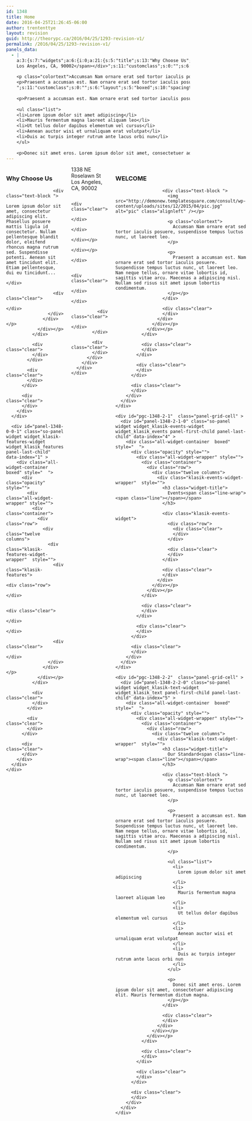 ```yaml
---
id: 1348
title: Home
date: 2016-04-25T21:26:45-06:00
author: trententtye
layout: revision
guid: http://theorypc.ca/2016/04/25/1293-revision-v1/
permalink: /2016/04/25/1293-revision-v1/
panels_data:
  - |
    a:3:{s:7:"widgets";a:6:{i:0;a:21:{s:5:"title";s:13:"Why Choose Us";s:8:"subtitle";s:0:"";s:4:"text";s:267:"Lorem ipsum dolor sit amet, consectetur adipiscing elit. Phasellus posuere mattis ligula id consectetur. Nullam pellentesque blandit dolor, eleifend rhoncus magna rutrum sed. Suspendisse potenti. Aenean sit amet tincidunt elit. Etiam pellentesque, dui eu tincidunt...";s:11:"customclass";s:14:"marginbottom40";s:6:"layout";s:5:"boxed";s:10:"spacingtop";s:0:"";s:13:"spacingbottom";s:0:"";s:11:"spacingside";s:0:"";s:10:"border_top";s:0:"";s:13:"border_bottom";s:0:"";s:16:"background_image";s:0:"";s:16:"background_color";s:0:"";s:18:"background_opacity";s:7:"default";s:17:"background_repeat";s:7:"default";s:19:"background_position";s:7:"default";s:21:"background_attachment";s:7:"default";s:15:"background_size";s:7:"default";s:7:"wpautop";s:0:"";s:20:"show_advanced_option";b:0;s:20:"customize_background";b:0;s:11:"panels_info";a:6:{s:5:"class";s:17:"Klasik_TextWidget";s:3:"raw";b:0;s:4:"grid";i:0;s:4:"cell";i:0;s:2:"id";i:0;s:5:"style";a:1:{s:18:"background_display";s:4:"tile";}}}i:1;a:24:{s:5:"title";s:0:"";s:8:"subtitle";s:0:"";s:8:"category";s:1:"6";s:4:"cols";s:1:"3";s:8:"showpost";s:1:"6";s:8:"longdesc";s:0:"";s:11:"customclass";s:0:"";s:6:"layout";s:5:"boxed";s:10:"spacingtop";s:0:"";s:13:"spacingbottom";s:0:"";s:11:"spacingside";s:0:"";s:10:"border_top";s:0:"";s:13:"border_bottom";s:0:"";s:16:"background_image";s:0:"";s:16:"background_color";s:0:"";s:18:"background_opacity";s:7:"default";s:17:"background_repeat";s:7:"default";s:19:"background_position";s:7:"default";s:21:"background_attachment";s:7:"default";s:15:"background_size";s:7:"default";s:9:"linktitle";s:0:"";s:20:"show_advanced_option";b:0;s:20:"customize_background";b:0;s:11:"panels_info";a:6:{s:5:"class";s:21:"Klasik_FeaturesWidget";s:3:"raw";b:0;s:4:"grid";i:0;s:4:"cell";i:0;s:2:"id";i:1;s:5:"style";a:1:{s:18:"background_display";s:4:"tile";}}}i:2;a:21:{s:5:"title";s:0:"";s:8:"subtitle";s:0:"";s:4:"text";s:87:"<div class="address"><span>1338 NE Roselawn St<br/>
    Los Angeles, CA, 90002</span></div>";s:11:"customclass";s:0:"";s:6:"layout";s:5:"boxed";s:10:"spacingtop";s:0:"";s:13:"spacingbottom";s:0:"";s:11:"spacingside";s:0:"";s:10:"border_top";s:0:"";s:13:"border_bottom";s:0:"";s:16:"background_image";s:0:"";s:16:"background_color";s:0:"";s:18:"background_opacity";s:7:"default";s:17:"background_repeat";s:7:"default";s:19:"background_position";s:7:"default";s:21:"background_attachment";s:7:"default";s:15:"background_size";s:7:"default";s:7:"wpautop";s:0:"";s:20:"show_advanced_option";b:0;s:20:"customize_background";b:0;s:11:"panels_info";a:6:{s:5:"class";s:17:"Klasik_TextWidget";s:3:"raw";b:0;s:4:"grid";i:1;s:4:"cell";i:0;s:2:"id";i:2;s:5:"style";a:1:{s:18:"background_display";s:4:"tile";}}}i:3;a:21:{s:5:"title";s:7:"WELCOME";s:8:"subtitle";s:0:"";s:4:"text";s:524:"<img src="http://demonew.templatesquare.com/consult/wp-content/uploads/sites/12/2015/04/pic.jpg" alt="pic" class="alignleft">
    
    <p class="colortext">Accumsan Nam ornare erat sed tortor iaculis posuere, suspendisse tempus luctus nunc, ut laoreet leo.</p>
    <p>Praesent a accumsan est. Nam ornare erat sed tortor iaculis posuere. Suspendisse tempus luctus nunc, ut laoreet leo. Nam neque tellus, ornare vitae lobortis id, sagittis vitae arcu. Maecenas a adipiscing nisl. Nullam sed risus sit amet ipsum lobortis condimentum.</p>
    ";s:11:"customclass";s:0:"";s:6:"layout";s:5:"boxed";s:10:"spacingtop";s:0:"";s:13:"spacingbottom";s:0:"";s:11:"spacingside";s:0:"";s:10:"border_top";s:0:"";s:13:"border_bottom";s:0:"";s:16:"background_image";s:0:"";s:16:"background_color";s:0:"";s:18:"background_opacity";s:7:"default";s:17:"background_repeat";s:7:"default";s:19:"background_position";s:7:"default";s:21:"background_attachment";s:7:"default";s:15:"background_size";s:7:"default";s:11:"panels_info";a:5:{s:5:"class";s:17:"Klasik_TextWidget";s:4:"grid";i:2;s:4:"cell";i:0;s:2:"id";i:3;s:5:"style";a:2:{s:27:"background_image_attachment";b:0;s:18:"background_display";s:4:"tile";}}s:7:"wpautop";s:0:"";s:20:"show_advanced_option";b:0;s:20:"customize_background";b:0;}i:4;a:25:{s:5:"title";s:6:"Events";s:8:"subtitle";s:0:"";s:8:"category";s:1:"5";s:4:"cols";s:1:"1";s:8:"showpost";s:1:"2";s:8:"longdesc";s:0:"";s:5:"order";s:4:"DESC";s:11:"customclass";s:0:"";s:6:"layout";s:5:"boxed";s:10:"spacingtop";s:0:"";s:13:"spacingbottom";s:0:"";s:11:"spacingside";s:0:"";s:10:"border_top";s:0:"";s:13:"border_bottom";s:0:"";s:16:"background_image";s:0:"";s:16:"background_color";s:0:"";s:18:"background_opacity";s:7:"default";s:17:"background_repeat";s:7:"default";s:19:"background_position";s:7:"default";s:21:"background_attachment";s:7:"default";s:15:"background_size";s:7:"default";s:10:"onlyfuture";s:0:"";s:20:"show_advanced_option";b:0;s:20:"customize_background";b:0;s:11:"panels_info";a:6:{s:5:"class";s:19:"Klasik_EventsWidget";s:3:"raw";b:0;s:4:"grid";i:2;s:4:"cell";i:1;s:2:"id";i:4;s:5:"style";a:1:{s:18:"background_display";s:4:"tile";}}}i:5;a:21:{s:5:"title";s:12:"Our Standard";s:8:"subtitle";s:0:"";s:4:"text";s:809:"<p class="colortext">Accumsan Nam ornare erat sed tortor iaculis posuere, suspendisse tempus luctus nunc, ut laoreet leo.</p>
    
    <p>Praesent a accumsan est. Nam ornare erat sed tortor iaculis posuere. Suspendisse tempus luctus nunc, ut laoreet leo. Nam neque tellus, ornare vitae lobortis id, sagittis vitae arcu. Maecenas a adipiscing nisl. Nullam sed risus sit amet ipsum lobortis condimentum.</p>
    
    <ul class="list">
    <li>Lorem ipsum dolor sit amet adipiscing</li>
    <li>Mauris fermentum magna laoreet aliquam leo</li>
    <li>Ut tellus dolor dapibus elementum vel cursus</li>
    <li>Aenean auctor wisi et urnaliquam erat volutpat</li>
    <li>Duis ac turpis integer rutrum ante lacus orbi nun</li>
    </ul>
    
    <p>Donec sit amet eros. Lorem ipsum dolor sit amet, consectetuer adipiscing elit. Mauris fermentum dictum magna. </p>";s:11:"customclass";s:0:"";s:6:"layout";s:5:"boxed";s:10:"spacingtop";s:0:"";s:13:"spacingbottom";s:0:"";s:11:"spacingside";s:0:"";s:10:"border_top";s:0:"";s:13:"border_bottom";s:0:"";s:16:"background_image";s:0:"";s:16:"background_color";s:0:"";s:18:"background_opacity";s:7:"default";s:17:"background_repeat";s:7:"default";s:19:"background_position";s:7:"default";s:21:"background_attachment";s:7:"default";s:15:"background_size";s:7:"default";s:7:"wpautop";s:0:"";s:20:"show_advanced_option";b:0;s:20:"customize_background";b:0;s:11:"panels_info";a:6:{s:5:"class";s:17:"Klasik_TextWidget";s:3:"raw";b:0;s:4:"grid";i:2;s:4:"cell";i:2;s:2:"id";i:5;s:5:"style";a:1:{s:18:"background_display";s:4:"tile";}}}}s:5:"grids";a:3:{i:0;a:2:{s:5:"cells";i:1;s:5:"style";a:0:{}}i:1;a:2:{s:5:"cells";i:1;s:5:"style";a:4:{s:5:"class";s:7:"custom1";s:11:"row_stretch";s:4:"full";s:27:"background_image_attachment";i:994;s:18:"background_display";s:4:"tile";}}i:2;a:2:{s:5:"cells";i:3;s:5:"style";a:0:{}}}s:10:"grid_cells";a:5:{i:0;a:2:{s:4:"grid";i:0;s:6:"weight";i:1;}i:1;a:2:{s:4:"grid";i:1;s:6:"weight";i:1;}i:2;a:2:{s:4:"grid";i:2;s:6:"weight";d:0.33333333333333331;}i:3;a:2:{s:4:"grid";i:2;s:6:"weight";d:0.33333333333333331;}i:4;a:2:{s:4:"grid";i:2;s:6:"weight";d:0.33333333333333331;}}}
---
```

<div id="pl-1348"  class="panel-layout" >
  <div id="pg-1348-0"  class="panel-grid panel-no-style" >
    <div id="pgc-1348-0-0"  class="panel-grid-cell" >
      <div id="panel-1348-0-0-0" class="marginbottom40 so-panel widget widget_klasik-text-widget widget_klasik_text panel-first-child" data-index="0" >
        <div class="all-widget-container  boxed" style="  ">
          <div class="opacity" style="">
            <div class="all-widget-wrapper" style="">
              <div class="container">
                <div class="row">
                  <div class="twelve columns">
                    <div class="klasik-text-widget-wrapper"  style="">
                      <h3 class="widget-title">
                        Why Choose Us<span class="line-wrap"><span class="line"></span></span>
                      </h3>
                      
                      <div class="text-block ">
                        Lorem ipsum dolor sit amet, consectetur adipiscing elit. Phasellus posuere mattis ligula id consectetur. Nullam pellentesque blandit dolor, eleifend rhoncus magna rutrum sed. Suspendisse potenti. Aenean sit amet tincidunt elit. Etiam pellentesque, dui eu tincidunt...
                      </div>
                      
                      <div class="clear">
                      </div>
                    </div>
                  </div></p>
                </div></p>
              </div>
              
              <div class="clear">
              </div>
            </div>
            
            <div class="clear">
            </div>
          </div>
          
          <div class="clear">
          </div>
        </div>
      </div>
      
      <div id="panel-1348-0-0-1" class="so-panel widget widget_klasik-features-widget widget_klasik_features panel-last-child" data-index="1" >
        <div class="all-widget-container  boxed" style="  ">
          <div class="opacity" style="">
            <div class="all-widget-wrapper" style="">
              <div class="container">
                <div class="row">
                  <div class="twelve columns">
                    <div class="klasik-features-widget-wrapper"  style="">
                      <div class="klasik-features">
                        <div class="row">
                        </div>
                        
                        <div class="clear">
                        </div>
                      </div>
                      
                      <div class="clear">
                      </div>
                    </div>
                  </div></p>
                </div></p>
              </div>
              
              <div class="clear">
              </div>
            </div>
            
            <div class="clear">
            </div>
          </div>
          
          <div class="clear">
          </div>
        </div>
      </div>
    </div>
  </div>
  
  <div id="pg-1348-1"  class="panel-grid panel-has-style" >
    <div class="custom1 siteorigin-panels-stretch panel-row-style panel-row-style-for-1348-1" data-stretch-type="full" >
      <div id="pgc-1348-1-0"  class="panel-grid-cell" >
        <div id="panel-1348-1-0-0" class="so-panel widget widget_klasik-text-widget widget_klasik_text panel-first-child panel-last-child" data-index="2" >
          <div class="all-widget-container  boxed" style="  ">
            <div class="opacity" style="">
              <div class="all-widget-wrapper" style="">
                <div class="container">
                  <div class="row">
                    <div class="twelve columns">
                      <div class="klasik-text-widget-wrapper"  style="">
                        <div class="text-block ">
                          <div class="address">
                            <span>1338 NE Roselawn St<br /> Los Angeles, CA, 90002</span>
                          </div></p>
                        </div>
                        
                        <div class="clear">
                        </div>
                      </div>
                    </div></p>
                  </div></p>
                </div>
                
                <div class="clear">
                </div>
              </div>
              
              <div class="clear">
              </div>
            </div>
            
            <div class="clear">
            </div>
          </div>
        </div>
      </div>
    </div>
  </div>
  
  <div id="pg-1348-2"  class="panel-grid panel-no-style" >
    <div id="pgc-1348-2-0"  class="panel-grid-cell" >
      <div id="panel-1348-2-0-0" class="so-panel widget widget_klasik-text-widget widget_klasik_text panel-first-child panel-last-child" data-index="3" >
        <div class="all-widget-container  boxed" style="  ">
          <div class="opacity" style="">
            <div class="all-widget-wrapper" style="">
              <div class="container">
                <div class="row">
                  <div class="twelve columns">
                    <div class="klasik-text-widget-wrapper"  style="">
                      <h3 class="widget-title">
                        WELCOME<span class="line-wrap"><span class="line"></span></span>
                      </h3>
                      
                      <div class="text-block ">
                        <img src="http://demonew.templatesquare.com/consult/wp-content/uploads/sites/12/2015/04/pic.jpg" alt="pic" class="alignleft" /></p> 
                        
                        <p class="colortext">
                          Accumsan Nam ornare erat sed tortor iaculis posuere, suspendisse tempus luctus nunc, ut laoreet leo.
                        </p>
                        
                        <p>
                          Praesent a accumsan est. Nam ornare erat sed tortor iaculis posuere. Suspendisse tempus luctus nunc, ut laoreet leo. Nam neque tellus, ornare vitae lobortis id, sagittis vitae arcu. Maecenas a adipiscing nisl. Nullam sed risus sit amet ipsum lobortis condimentum.
                        </p></p>
                      </div>
                      
                      <div class="clear">
                      </div>
                    </div>
                  </div></p>
                </div></p>
              </div>
              
              <div class="clear">
              </div>
            </div>
            
            <div class="clear">
            </div>
          </div>
          
          <div class="clear">
          </div>
        </div>
      </div>
    </div>
    
    <div id="pgc-1348-2-1"  class="panel-grid-cell" >
      <div id="panel-1348-2-1-0" class="so-panel widget widget_klasik-events-widget widget_klasik_events panel-first-child panel-last-child" data-index="4" >
        <div class="all-widget-container  boxed" style="  ">
          <div class="opacity" style="">
            <div class="all-widget-wrapper" style="">
              <div class="container">
                <div class="row">
                  <div class="twelve columns">
                    <div class="klasik-events-widget-wrapper"  style="">
                      <h3 class="widget-title">
                        Events<span class="line-wrap"><span class="line"></span></span>
                      </h3>
                      
                      <div class="klasik-events-widget">
                        <div class="row">
                          <div class="clear">
                          </div>
                        </div>
                        
                        <div class="clear">
                        </div>
                      </div>
                      
                      <div class="clear">
                      </div>
                    </div>
                  </div></p>
                </div></p>
              </div>
              
              <div class="clear">
              </div>
            </div>
            
            <div class="clear">
            </div>
          </div>
          
          <div class="clear">
          </div>
        </div>
      </div>
    </div>
    
    <div id="pgc-1348-2-2"  class="panel-grid-cell" >
      <div id="panel-1348-2-2-0" class="so-panel widget widget_klasik-text-widget widget_klasik_text panel-first-child panel-last-child" data-index="5" >
        <div class="all-widget-container  boxed" style="  ">
          <div class="opacity" style="">
            <div class="all-widget-wrapper" style="">
              <div class="container">
                <div class="row">
                  <div class="twelve columns">
                    <div class="klasik-text-widget-wrapper"  style="">
                      <h3 class="widget-title">
                        Our Standard<span class="line-wrap"><span class="line"></span></span>
                      </h3>
                      
                      <div class="text-block ">
                        <p class="colortext">
                          Accumsan Nam ornare erat sed tortor iaculis posuere, suspendisse tempus luctus nunc, ut laoreet leo.
                        </p>
                        
                        <p>
                          Praesent a accumsan est. Nam ornare erat sed tortor iaculis posuere. Suspendisse tempus luctus nunc, ut laoreet leo. Nam neque tellus, ornare vitae lobortis id, sagittis vitae arcu. Maecenas a adipiscing nisl. Nullam sed risus sit amet ipsum lobortis condimentum.
                        </p>
                        
                        <ul class="list">
                          <li>
                            Lorem ipsum dolor sit amet adipiscing
                          </li>
                          <li>
                            Mauris fermentum magna laoreet aliquam leo
                          </li>
                          <li>
                            Ut tellus dolor dapibus elementum vel cursus
                          </li>
                          <li>
                            Aenean auctor wisi et urnaliquam erat volutpat
                          </li>
                          <li>
                            Duis ac turpis integer rutrum ante lacus orbi nun
                          </li>
                        </ul>
                        
                        <p>
                          Donec sit amet eros. Lorem ipsum dolor sit amet, consectetuer adipiscing elit. Mauris fermentum dictum magna.
                        </p></p>
                      </div>
                      
                      <div class="clear">
                      </div>
                    </div>
                  </div></p>
                </div></p>
              </div>
              
              <div class="clear">
              </div>
            </div>
            
            <div class="clear">
            </div>
          </div>
          
          <div class="clear">
          </div>
        </div>
      </div>
    </div>
  </div>
</div>

<!-- AddThis Advanced Settings generic via filter on the_content -->

<!-- AddThis Share Buttons generic via filter on the_content -->